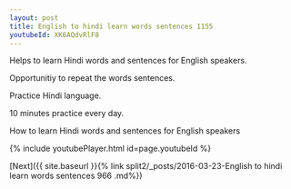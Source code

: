 ```yaml
---
layout: post
title: English to hindi learn words sentences 1155 
youtubeId: XK6AQdvRlF8
---
```

 
 
Helps to learn Hindi words and sentences for English speakers.

Opportunitiy to repeat the words sentences. 

Practice Hindi language. 
 
10 minutes practice every day. 
 
How to learn Hindi words and sentences for English speakers 
 
{% include youtubePlayer.html id=page.youtubeId %}
 
 
[Next]({{ site.baseurl }}{% link  split2/_posts/2016-03-23-English to hindi learn words sentences 966 .md%})
 
